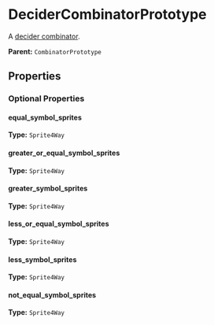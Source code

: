# DeciderCombinatorPrototype

A [decider combinator](https://wiki.factorio.com/Decider_combinator).

**Parent:** `CombinatorPrototype`

## Properties

### Optional Properties

#### equal_symbol_sprites

**Type:** `Sprite4Way`



#### greater_or_equal_symbol_sprites

**Type:** `Sprite4Way`



#### greater_symbol_sprites

**Type:** `Sprite4Way`



#### less_or_equal_symbol_sprites

**Type:** `Sprite4Way`



#### less_symbol_sprites

**Type:** `Sprite4Way`



#### not_equal_symbol_sprites

**Type:** `Sprite4Way`




